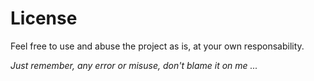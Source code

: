 # License
Feel free to use and abuse the project as is, at your own responsability.

_Just remember, any error or misuse, don't blame it on me ..._
